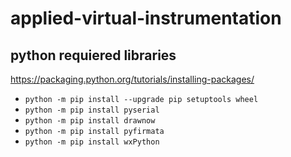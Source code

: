 # applied-virtual-instrumentation

## python requiered libraries
https://packaging.python.org/tutorials/installing-packages/

- `python -m pip install --upgrade pip setuptools wheel`
- `python -m pip install pyserial`
- `python -m pip install drawnow`
- `python -m pip install pyfirmata`
- `python -m pip install wxPython`


